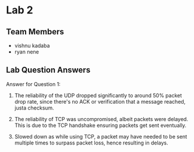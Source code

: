 # Lab 2

## Team Members

- vishnu kadaba
- ryan nene

## Lab Question Answers

Answer for Question 1:

1. The reliability of the UDP dropped significantly to around 50% packet drop rate, since there's no ACK or verification that a message reached, justa checksum.

2. The reliability of TCP was uncompromised, albeit packets were delayed. This is due to the TCP handshake ensuring packets get sent eventually.

3. Slowed down as while using TCP, a packet may have needed to be sent multiple times to surpass packet loss, hence resulting in delays.
